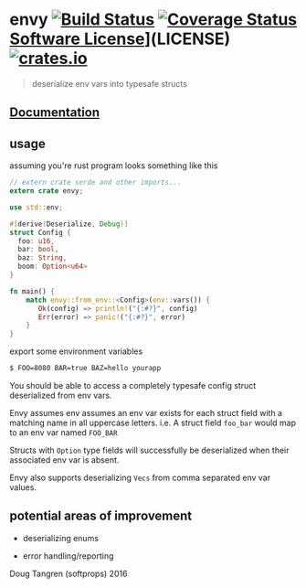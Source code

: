 # envy [![Build Status](https://travis-ci.org/softprops/envy.svg?branch=master)](https://travis-ci.org/softprops/envy) [![Coverage Status](https://coveralls.io/repos/github/softprops/envy/badge.svg?branch=master)](https://coveralls.io/github/softprops/envy?branch=master) [Software License](https://img.shields.io/badge/license-MIT-brightgreen.svg)](LICENSE) [![crates.io](http://meritbadge.herokuapp.com/envy)](https://crates.io/crates/envy)

> deserialize env vars into typesafe structs

## [Documentation](https://softprops.github.io/envy)

## usage

assuming you're rust program looks something like this


```rust
// extern crate serde and other imports...
extern crate envy;

use std::env;

#[derive(Deserialize, Debug)]
struct Config {
  foo: u16,
  bar: bool,
  baz: String,
  boom: Option<u64>
}

fn main() {
    match envy::from_env::<Config>(env::vars()) {
       Ok(config) => println!("{:#?}", config)
       Err(error) => panic!("{:#?}", error)
    }
}
```

export some environment variables

```bash
$ FOO=8080 BAR=true BAZ=hello yourapp
```

You should be able to access a completely typesafe config struct deserialized from env vars.

Envy assumes env assumes an env var exists for each struct field with a matching name in all uppercase letters. i.e. A struct field `foo_bar` would map to an env var named `FOO_BAR`

Structs with `Option` type fields will successfully be deserialized when their associated env var is absent.

Envy also supports deserializing `Vecs` from comma separated env var values.

## potential areas of improvement

* deserializing enums

* error handling/reporting

Doug Tangren (softprops) 2016
